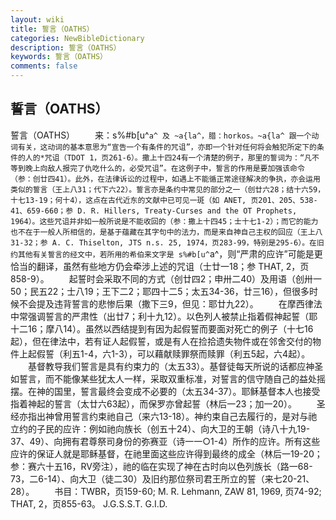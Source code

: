 ```yaml
---
layout: wiki
title: 誓言（OATHS）
categories: NewBibleDictionary
description: 誓言（OATHS）
keywords: 誓言（OATHS）
comments: false
---
```


## 誓言（OATHS）



誓言（OATHS）
　　来：s%#b[u^`a^ 及 ~a{la^，腊：horkos。~a{la^ 跟一个动词有关，这动词的基本意思为“宣告一个有条件的咒诅”，亦即一个针对任何将会触犯所定下的条件的人的*咒诅（TDOT
1，页261-6）。撒上十四24有一个清楚的例子，那里的誓词为：“凡不等到晚上向敌人报完了仇吃什么的，必受咒诅”。在这例子中，誓言的作用是要加强该命令（参：创廿四41）。此外，在法律诉讼的过程中，如遇上不能循正常途径解决的争执，亦会运用类似的誓言（王上八31；代下六22）。誓言亦是条约中常见的部分之一（创廿六28；结十六59，十七13-19；何十4），这点在古代近东的文献中已可见一斑（如 ANET,
页201、205、538-41、659-660；参 D. R. Hillers, Treaty-Curses and the OT Prophets, 1964）。这些咒诅并非如一般所说是不能收回的（参：撒上十四45；士十七1-2）；而它的能力也不在于一般人所相信的，是基于蕴藏在其字句中的法力，而是来自神自己主权的回应（王上八31-32；参 A. C. Thiselton, JTS n.s. 25, 1974，页283-99，特别是295-6）。在旧约其他有关誓言的经文中，若所用的希伯来文字是 s%#b[u^`a^，则“严肃的应许”可能是更恰当的翻译，虽然有些地方仍会牵涉上述的咒诅（士廿一18；参 THAT,
2，页858-9）。
　　起誓时会采取不同的方式（创廿四2；申卅二40）及用语（创卅一50；民五22；士八19；王下二2；耶四十二5；太五34-36，廿三16），但很多时候不会提及违背誓言的悲惨后果（撒下三9，但见：耶廿九22）。
　　在摩西律法中常强调誓言的严肃性（出廿7；利十九12）。以色列人被禁止指着假神起誓（耶十二16；摩八14）。虽然以西结提到有因为起假誓而要面对死亡的例子（十七16起），但在律法中，若有证人起假誓，或是有人在捡拾遗失物件或在邻舍交付的物件上起假誓（利五1-4，六1-3），可以藉献赎罪祭而赎罪（利五5起，六4起）。
　　基督教导我们誓言是具有约束力的（太五33）。基督徒每天所说的话都应神圣如誓言，而不能像某些犹太人一样，采取双重标准，对誓言的信守随自己的益处摇摆。在神的国里，誓言最终会变成不必要的（太五34-37）。耶稣基督本人也接受指着神起的誓言（太廿六63起），而保罗亦曾起誓（林后一23；加一20）。
　　圣经亦指出神曾用誓言约束祂自己（来六13-18）。神约束自己去履行的，是对与祂立约的子民的应许：例如祂向族长（创五十24）、向大卫的王朝（诗八十九19-37、49）、向拥有君尊祭司身份的弥赛亚（诗一一○1-4）所作的应许。所有这些应许的保证人就是耶稣基督，在祂里面这些应许得到最终的成全（林后一19-20；参：赛六十五16，RV旁注），祂的临在实现了神在古时向以色列族长（路一68-73，二6-14）、向大卫（徒二30）及旧约那位祭司君王所立的誓（来七20-21、28）。
　　书目：TWBR，页159-60; M. R. Lehmann, ZAW 81, 1969, 页74-92; THAT, 2，页855-63。
J.G.S.S.T.
G.I.D.



